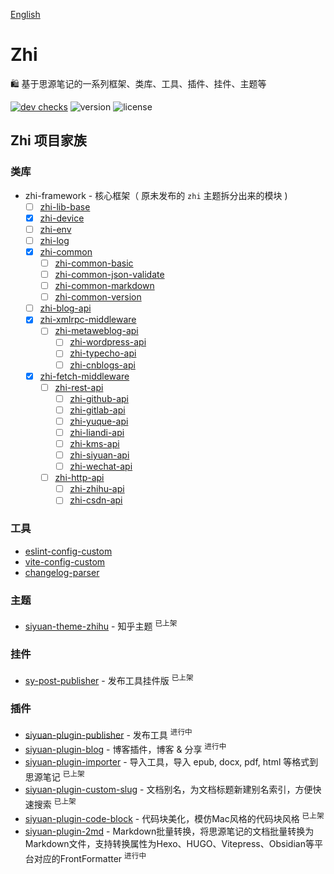 [English](README.md)

# Zhi

🛍️ 基于思源笔记的一系列框架、类库、工具、插件、挂件、主题等

[![dev checks](https://img.shields.io/github/checks-status/terwer/zhi/dev?label=build)](https://github.com/terwer/zhi/tree/dev)
![version](https://img.shields.io/github/release/terwer/zhi.svg?style=flat-square)
![license](https://img.shields.io/badge/license-GPL-blue.svg?style=popout-square)

## Zhi 项目家族

### 类库
- zhi-framework - 核心框架（ 原未发布的 `zhi` 主题拆分出来的模块 )
  - [ ] [zhi-lib-base](https://github.com/terwer/zhi/tree/main/libs/zhi-lib-base)
  - [X] [zhi-device](https://github.com/terwer/zhi/tree/main/libs/zhi-device)
  - [ ] [zhi-env](https://github.com/terwer/zhi/tree/main/libs/zhi-env)
  - [ ] [zhi-log](https://github.com/terwer/zhi/tree/main/libs/zhi-log)
  - [X] [zhi-common](https://github.com/terwer/zhi/tree/main/libs/zhi-common)
    - [ ] [zhi-common-basic](https://github.com/terwer/zhi/tree/main/libs/zhi-common-basic)
    - [ ] [zhi-common-json-validate](https://github.com/terwer/zhi/tree/main/libs/zhi-common-json-validate)
    - [ ] [zhi-common-markdown](https://github.com/terwer/zhi/tree/main/libs/zhi-common-markdown)
    - [ ] [zhi-common-version](https://github.com/terwer/zhi/tree/main/libs/zhi-common-version)
  - [ ] [zhi-blog-api](https://github.com/terwer/zhi/tree/main/libs/zhi-blog-api)
  - [X] [zhi-xmlrpc-middleware](https://github.com/terwer/zhi/tree/main/libs/zhi-xmlrpc-middleware)
    - [ ] [zhi-metaweblog-api](https://github.com/terwer/zhi/tree/main/libs/zhi-metaweblog-api)
      - [ ] [zhi-wordpress-api](https://github.com/terwer/zhi/tree/main/libs/zhi-wordpress-api)
      - [ ] [zhi-typecho-api](https://github.com/terwer/zhi/tree/main/libs/zhi-typecho-api)
      - [ ] [zhi-cnblogs-api](https://github.com/terwer/zhi/tree/main/libs/zhi-cnblogs-api)
  - [X] [zhi-fetch-middleware](https://github.com/terwer/zhi/tree/main/libs/zhi-fetch-middleware)
    - [ ] [zhi-rest-api](https://github.com/terwer/zhi/tree/main/libs/zhi-rest-api)
      - [ ] [zhi-github-api](https://github.com/terwer/zhi/tree/main/libs/zhi-github-api)
      - [ ] [zhi-gitlab-api](https://github.com/terwer/zhi/tree/main/libs/zhi-gitlab-api)
      - [ ] [zhi-yuque-api](https://github.com/terwer/zhi/tree/main/libs/zhi-yuque-api)
      - [ ] [zhi-liandi-api](https://github.com/terwer/zhi/tree/main/libs/zhi-liandi-api)
      - [ ] [zhi-kms-api](https://github.com/terwer/zhi/tree/main/libs/zhi-kms-api)
      - [ ] [zhi-siyuan-api](https://github.com/terwer/zhi/tree/main/libs/zhi-siyuan-api)
      - [ ] [zhi-wechat-api](https://github.com/terwer/zhi/tree/main/libs/zhi-wechat-api)
    - [ ] [zhi-http-api](https://github.com/terwer/zhi/tree/main/libs/zhi-http-api)
      - [ ] [zhi-zhihu-api](https://github.com/terwer/zhi/tree/main/libs/zhi-zhihu-api)
      - [ ] [zhi-csdn-api](https://github.com/terwer/zhi/tree/main/libs/zhi-csdn-api)

### 工具

- [eslint-config-custom](https://github.com/terwer/zhi/tree/dev/tools/eslint-config-custom)
- [vite-config-custom](https://github.com/terwer/zhi/tree/dev/tools/vite-config-custom)
- [changelog-parser](https://github.com/terwer/zhi/tree/dev/tools/changelog-parser)

### 主题
- [siyuan-theme-zhihu](https://github.com/terwer/siyuan-theme-zhihu) - 知乎主题 <sup>已上架</sup>

### 挂件
- [sy-post-publisher](https://github.com/terwer/sy-post-publisher) - 发布工具挂件版 <sup>已上架</sup>

### 插件
- [siyuan-plugin-publisher](https://github.com/terwer/siyuan-plugin-publisher) - 发布工具 <sup>进行中</sup>
- [siyuan-plugin-blog](https://github.com/terwer/siyuan-plugin-blog) - 博客插件，博客 & 分享 <sup>进行中</sup>
- [siyuan-plugin-importer](https://github.com/terwer/siyuan-plugin-importer) - 导入工具，导入 epub, docx, pdf, html 等格式到思源笔记 <sup>已上架</sup>
- [siyuan-plugin-custom-slug](https://github.com/terwer/siyuan-plugin-custom-slug) - 文档别名，为文档标题新建别名索引，方便快速搜索 <sup>已上架</sup>
- [siyuan-plugin-code-block](https://github.com/terwer/siyuan-plugin-code-block) - 代码块美化，模仿Mac风格的代码块风格 <sup>已上架</sup>
- [siyuan-plugin-2md](https://github.com/terwer/siyuan-plugin-2md) - Markdown批量转换，将思源笔记的文档批量转换为Markdown文件，支持转换属性为Hexo、HUGO、Vitepress、Obsidian等平台对应的FrontFormatter
  <sup>进行中</sup>
